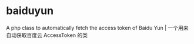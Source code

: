 baiduyun
========

A php class to automatically fetch the access token of Baidu Yun | 一个用来自动获取百度云 AccessToken 的类
